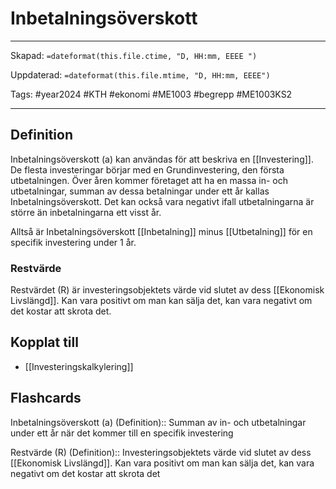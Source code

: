 # Inbetalningsöverskott

---
Skapad: `=dateformat(this.file.ctime, "D, HH:mm, EEEE ")`

Uppdaterad: `=dateformat(this.file.mtime, "D, HH:mm, EEEE")`

Tags: #year2024 #KTH #ekonomi #ME1003 #begrepp #ME1003KS2

---

## Definition

Inbetalningsöverskott (a) kan användas för att beskriva en [[Investering]]. De flesta investeringar börjar med en Grundinvestering, den första utbetalningen. Över åren kommer företaget att ha en massa in- och utbetalningar, summan av dessa betalningar under ett år kallas Inbetalningsöverskott. Det kan också vara negativt ifall utbetalningarna är större än inbetalningarna ett visst år.

Alltså är Inbetalningsöverskott [[Inbetalning]] minus [[Utbetalning]] för en specifik investering under 1 år.

### Restvärde

Restvärdet (R) är investeringsobjektets värde vid slutet av dess [[Ekonomisk Livslängd]]. Kan vara positivt om man kan sälja det, kan vara negativt om det kostar att skrota det.

## Kopplat till

- [[Investeringskalkylering]]

## Flashcards

Inbetalningsöverskott (a) (Definition):: Summan av in- och utbetalningar under ett år när det kommer till en specifik investering
<!--SR:!2024-03-02,12,270!2024-03-03,13,296-->

Restvärde (R) (Definition):: Investeringsobjektets värde vid slutet av dess [[Ekonomisk Livslängd]]. Kan vara positivt om man kan sälja det, kan vara negativt om det kostar att skrota det
<!--SR:!2024-03-03,13,294!2024-03-05,15,290-->

